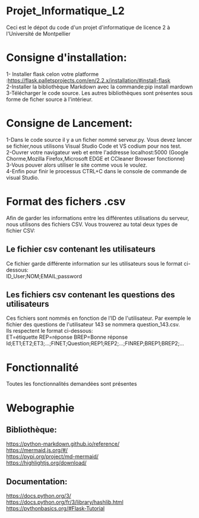 # Projet_Informatique_L2
Ceci est le dépot du code d'un projet d'informatique de licence 2 à l'Université de Montpellier

# Consigne d'installation:

1- Installer flask celon votre platforme :https://flask.palletsprojects.com/en/2.2.x/installation/#install-flask <br/>
2-Installer la bibliothèque Markdown avec la commande:pip install mardown <br/>
3-Télécharger le code source. Les autres bibliothèques sont présentes sous forme de ficher source à l'intérieur. <br/>
# Consigne de Lancement:

1-Dans le code source il y a un ficher nommé serveur.py. Vous devez lancer se fichier,nous utilisons Visual Studio Code et VS codium pour nos test. <br/>
2-Ouvrer votre navigateur web et entre l'addresse localhost:5000 (Google Chorme,Mozilla Firefox,Microsoft EDGE et CCleaner Browser fonctionne) <br/>
3-Vous pouver alors utiliser le site comme vous le voulez. <br/>
4-Enfin pour finir le processus CTRL+C dans le console de commande de visual Studio. <br/>

# Format des fichers .csv

Afin de garder les informations entre les différentes utilisations du serveur, nous utilisons des fichiers CSV. Vous trouverez au total deux types de fichier CSV:

## Le fichier csv contenant les utilisateurs

Ce fichier garde différente information sur les utilisateurs sous le format ci-dessous: <br/>
ID_User;NOM;EMAIL;password

## Les fichiers csv contenant les questions des utilisateurs

Ces fichiers sont nommés en fonction de l'ID de l'utilisateur. Par exemple le fichier des questions de l'utilisateur 143 se nommera question_143.csv.<br/>
Ils respectent le format ci-dessous:<br/>
ET=étiquette REP=réponse BREP=Bonne réponse<br/>
Id;ET1;ET2;ET3;...;FINET;Question;REP1;REP2;...;FINREP;BREP1;BREP2;...<br/>

# Fonctionnalité

Toutes les fonctionnalités demandées sont présentes

# Webographie

## Bibliothèque:
https://python-markdown.github.io/reference/<br/>
https://mermaid.js.org/#/<br/>
https://pypi.org/project/md-mermaid/<br/>
https://highlightjs.org/download/<br/>

## Documentation:
https://docs.python.org/3/<br/>
https://docs.python.org/fr/3/library/hashlib.html<br/>
https://pythonbasics.org/#Flask-Tutorial<br/>
